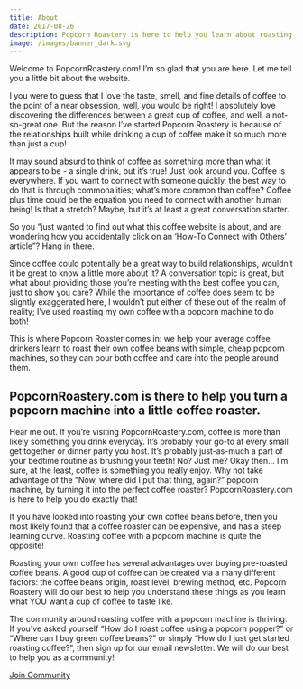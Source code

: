 ```yaml
---
title: About
date: 2017-08-26
description: Popcorn Roastery is here to help you learn about roasting coffee with popcorn machines, but there's a little more to it than that.
image: /images/banner_dark.svg
---
```


Welcome to PopcornRoastery.com! I’m so glad that you are here. Let me tell you a little bit about the website.

I you were to guess that I love the taste, smell, and fine details of coffee to the point of a near obsession, well, you would be right! I absolutely love discovering the differences between a great cup of coffee, and well, a not-so-great one. But the reason I’ve started Popcorn Roastery is because of the relationships built while drinking a cup of coffee make it so much more than just a cup!

It may sound absurd to think of coffee as something more than what it appears to be - a single drink, but it’s true! Just look around you. Coffee is everywhere. If you want to connect with someone quickly, the best way to do that is through commonalities; what’s more common than coffee? Coffee plus time could be the equation you need to connect with another human being! Is that a stretch? Maybe, but it’s at least a great conversation starter.

So you “just wanted to find out what this coffee website is about, and are wondering how you accidentally click on an ‘How-To Connect with Others’ article”? Hang in there. 

Since coffee could potentially be a great way to build relationships, wouldn’t it be great to know a little more about it? A conversation topic is great, but what about providing those you’re meeting with the best coffee you can, just to show you care? While the importance of coffee does seem to be slightly exaggerated here, I wouldn’t put either of these out of the realm of reality; I’ve used roasting my own coffee with a popcorn machine to do both! 

This is where Popcorn Roaster comes in: we help your average coffee drinkers learn to roast their own coffee beans with simple, cheap popcorn machines, so they can pour both coffee and care into the people around them.

## PopcornRoastery.com is there to help you turn a popcorn machine into a little coffee roaster.

Hear me out. If you’re visiting PopcornRoastery.com, coffee is more than likely something you drink everyday. It’s probably your go-to at every small get together or dinner party you host. It’s probably just-as-much a part of your bedtime routine as brushing your teeth! No? Just me? Okay then… I’m sure, at the least, coffee is something you really enjoy. Why not take advantage of the “Now, where did I put that thing, again?” popcorn machine, by turning it into the perfect coffee roaster? PopcornRoastery.com is here to help you do exactly that!

If you have looked into roasting your own coffee beans before, then you most likely found that a coffee roaster can be expensive, and has a steep learning curve. Roasting coffee with a popcorn machine is quite the opposite!

Roasting your own coffee has several advantages over buying pre-roasted coffee beans. A good cup of coffee can be created via a many different factors: the coffee beans origin, roast level, brewing method, etc. Popcorn Roastery will do our best to help you understand these things as you learn what YOU want a cup of coffee to taste like. 

The community around roasting coffee with a popcorn machine is thriving. If you’ve asked yourself “How do I roast coffee using a popcorn popper?” or “Where can I buy green coffee beans?” or simply “How do I just get started roasting coffee?”, then sign up for our email newsletter. We will do our best to help you as a community!

<div class="container-fluid">
    <div class="row">
        <div class="col text-center">
            <a class="btn btn-primary" href="/community">Join Community</a>
        </div>
    </div>
</div>